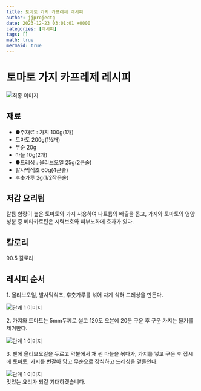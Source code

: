 ```yaml
---
title: 토마토 가지 카프레제 레시피
author: jjprojectg
date: 2023-12-23 03:01:01 +0000
categories: [레시피]
tags: []
math: true
mermaid: true
---
```

<meta name="og:type" content="website"/>
<meta charset="UTF-8"/>
<div class="header">
  <h1>토마토 가지 카프레제 레시피</h1>
</div>

<div class="container my-4">
  <div class="row">
    <div class="col-12 col-md-6">
      <div class="recipe-image">
        <img src="http://www.foodsafetykorea.go.kr/uploadimg/cook/10_00202_2.png" class="step-image" alt="최종 이미지"/>
      </div>
    </div>
    <div class="col-12 col-md-6">
      <div class="ingredients">
        <h2>재료</h2>
        <ul class="card">
          <li> ●주재료 : 가지 100g(1개) </li>
          <li>  토마토 200g(1½개) </li>
          <li>  무순 20g </li>
          <li>  마늘 10g(2개) </li>
          <li> ●드레싱 : 올리브오일 25g(2큰술) </li>
          <li>  발사믹식초 60g(4큰술) </li>
          <li>  후춧가루 2g(1/2작은술) </li>
</ul>
      </div>
    </div>
    <div class="col-12 col-md-6">
      <div class="ingredients">
        <h2>저감 요리팁</h2>
        <div class="card"> 
          <p>
            칼륨 함량이 높은 토마토와 가지 사용하여 나트륨의 배출을 돕고, 가지와 토마토의 영양성분 중 베타카로틴은 시력보호와 피부노화에 효과가 있다.
          </p>
        </div>
      </div>
      <div class="ingredients">
        <h2>칼로리</h2>
        <div class="card"> 
          <p>
            90.5 칼로리
          </p>
        </div>
      </div>
    </div>
  </div>

  <h2 class="my-4">레시피 순서</h2>
  <div class="card recipe-card">
    <div class="card-body recipe-step">
      <p class="card-text step-description">1. 올리브오일, 발사믹식초, 후춧가루를 섞어 차게 식혀 드레싱을 만든다.</p>
      <img src="http://www.foodsafetykorea.go.kr/uploadimg/cook/20_00202_1.png" alt="단계 1 이미지" class="step-image"/>
    </div>
  </div>
  <div class="card recipe-card">
    <div class="card-body recipe-step">
      <p class="card-text step-description">2. 가지와 토마토는 5mm두께로 썰고 120도 오븐에 20분 구운 후 구운 가지는 물기를 제거한다.</p>
      <img src="http://www.foodsafetykorea.go.kr/uploadimg/cook/20_00202_2.png" alt="단계 1 이미지" class="step-image"/>
    </div>
  </div>
  <div class="card recipe-card">
    <div class="card-body recipe-step">
      <p class="card-text step-description">3. 팬에 올리브오일을 두르고 약불에서 채 썬 마늘을 볶다가, 가지를 넣고 구운 후 접시에 토마토, 가지를 번갈아 담고 무순으로 장식하고 드레싱을 곁들인다.</p>
      <img src="http://www.foodsafetykorea.go.kr/uploadimg/cook/20_00202_5.png" alt="단계 1 이미지" class="step-image"/>
    </div>
  </div>

</div>
맛있는 요리가 되길 기대하겠습니다.
